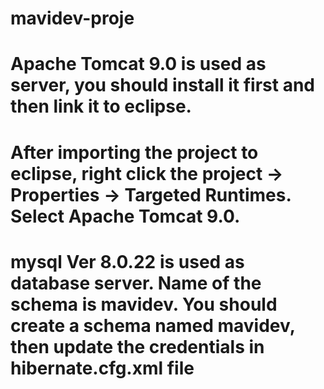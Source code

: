 # mavidev-proje

# Apache Tomcat 9.0 is used as server, you should install it first and then link it to eclipse.

# After importing the project to eclipse, right click the project -> Properties -> Targeted Runtimes. Select Apache Tomcat 9.0.

# mysql Ver 8.0.22 is used as database server. Name of the schema is mavidev. You should create a schema named mavidev, then update the credentials in hibernate.cfg.xml file
